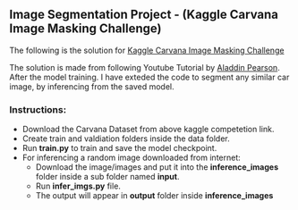 ## Image Segmentation Project - (Kaggle Carvana Image Masking Challenge)

The following is the solution for [Kaggle Carvana Image Masking Challenge](https://www.kaggle.com/c/carvana-image-masking-challenge)

The solution is made from following Youtube Tutorial by [Aladdin Pearson](https://youtu.be/IHq1t7NxS8k?si=sZ8eAuGpFZeGhiA_). After the model training. I have exteded the code to segment any similar car image, by inferencing from the saved model.

### Instructions:
* Download the Carvana Dataset from above kaggle competetion link.
* Create train and valdiation folders inside the data folder.
* Run **train.py** to train and save the model checkpoint.
* For inferencing a random image downloaded from internet:
    * Download the image/images and put it into the **inference_images** folder inside a sub folder named **input**.
    * Run **infer_imgs.py** file.
    * The output will appear in **output** folder inside **inference_images**
